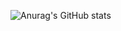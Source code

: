 ![Anurag's GitHub stats](https://github-readme-stats.vercel.app/api?username=tuy010&show_icons=true&theme=radical)
